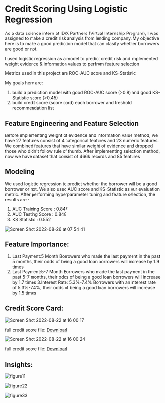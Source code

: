 # Credit Scoring Using Logistic Regression
As a data science intern at ID/X Partners (Virtual Internship Program), I was assigned to make a credit risk analysis from lending company. My objective here is to make a good prediction model that can clasify whether borrowers are good or not. 

I used logistic regression as a model to predict credit risk and implemented weight evidence & information values to perfrom feature selection

Metrics used in this project are ROC-AUC score and KS-Statistic

My goals here are:
1. build a prediction model with good ROC-AUC score (>0.8) and good KS-Statistic score (>0.45) 
2. build credit score (score card) each borrower and treshold recommendation list

## Feature Engineering and Feature Selection
Before implementing weight of evidence and information value method, we have 27 features consist of 4 categorical features and 23 numeric features. We combined features that have similar weight of evidence and dropped those who didn't follow rule of thumb. After implementing selection method, now we have dataset that consist of 466k records and   85 features


## Modeling
We used  logistic regression to predict whether the borrower will be a good  borrower or not.  We also used AUC score and KS-Statistic as our evaluation metric. After performing hyperparameter tuning and feature selection, the results are :
1. AUC Training Score : 0.847
2. AUC Testing Score : 0.848
3. KS Statistic : 0.552


![Screen Shot 2022-08-26 at 07 54 41](https://user-images.githubusercontent.com/106853320/186793805-d4cbab5d-ba9a-4582-a53b-65534030d901.png)


## Feature Importance:
1. Last Payment:5 Month
Borrowers who made the last payment in the past 5 months, their odds of being a good loan borrowers will increase by 1.9 times
2. Last Payment:5-7 Month 
Borrowers who made the last payment in the past 5-7 months, their odds of being a good loan borrowers will increase by 1.7 times
3.Interest Rate: 5.3%-7.4%
Borrowers with an interest rate of 5.3%-7.4%, their odds of being a good loan borrowers will increase by 1.5 times

## Credit Score Card:

![Screen Shot 2022-08-22 at 16 00 17](https://user-images.githubusercontent.com/106853320/185882656-922738df-3beb-471e-b483-80a0d251eaf2.png)

full credit score file: [Download](https://drive.google.com/file/d/1vTWB1ZD-dyQJE9BI4Ssl4KkBqHQq26C4/view?usp=sharing)

![Screen Shot 2022-08-22 at 16 00 24](https://user-images.githubusercontent.com/106853320/185882689-03fd8599-004d-41d5-8f48-162cc301a26f.png)

full credit score file: [Download](https://drive.google.com/file/d/1vOk4zGgx2iKROi6ySVn_Devt5Hl39Ijf/view?usp=sharing)

## Insights:

![figure11](https://user-images.githubusercontent.com/106853320/185883093-ef6955fb-d334-4378-b245-696b8f84fade.png)

![figure22](https://user-images.githubusercontent.com/106853320/185883128-81f05c35-18f9-4134-958f-6d931525b3cb.png)

![figure33](https://user-images.githubusercontent.com/106853320/185883153-6683c319-ad42-4095-a0f7-067044dee3eb.png)



